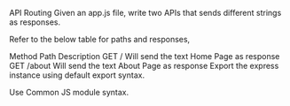 API Routing
Given an app.js file, write two APIs that sends different strings as responses.

Refer to the below table for paths and responses,

Method	Path	Description
GET	/	Will send the text Home Page as response
GET	/about	Will send the text About Page as response
Export the express instance using default export syntax.

Use Common JS module syntax.
